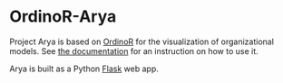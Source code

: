 # OrdinoR-Arya
Project Arya is based on [OrdinoR](https://ordinor.readthedocs.io/) 
for the visualization of organizational models. See 
[the documentation](https://ordinor.readthedocs.io/en/latest/examples/2021arya.html)
for an instruction on how to use it.

Arya is built as a Python [Flask](https://flask.palletsprojects.com/) web
app.
